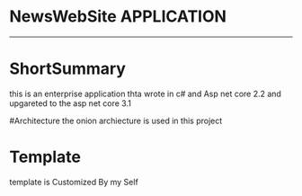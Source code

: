# NewsWebSite  APPLICATION

----------------------------------------

# ShortSummary
this is an enterprise application thta wrote in c# and Asp net core 2.2 and upgareted to the asp net core 3.1

#Architecture
the onion  archiecture is used in this project

# Template

template is Customized By my Self
